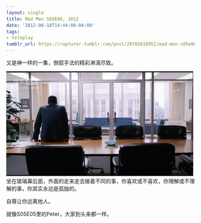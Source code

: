 ```yaml
---
layout: single
title: Mad Men S05E06, 2012
date: '2012-08-18T14:44:00-04:00'
tags:
- teleplay
tumblr_url: https://rapturer.tumblr.com/post/29703618952/mad-men-s05e06-2012
---
```

又是神一样的一集，倒叙手法的精彩淋漓尽致。

![](/assets/img/tumblr_m8yrythzlw1r0cnr9.png)坐在玻璃幕后面，外面的走来走去做着不同的事，你喜欢或不喜欢，你理解或不理解的事，你其实永远是孤独的。

自尊让你远离他人。

就像S05E05里的Peter，大家到头来都一样。

